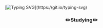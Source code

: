 
  [![Typing SVG](https://readme-typing-svg.demolab.com?font=Fira+Code&size=23&pause=1000&color=F7F7F7&background=FFFFFF00&width=435&lines=Welcome+to+YeongShik's+github!)](https://git.io/typing-svg)


<h3 align="center"> ✏️Studying✏️ </h3>
<div align="center">
  
</div>
